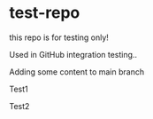 # test-repo
this repo is for testing only!

Used in GitHub integration testing..

Adding some content to main branch

Test1

Test2
